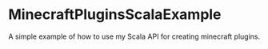 MinecraftPluginsScalaExample
============================

A simple example of how to use my Scala API for creating minecraft plugins. 